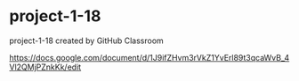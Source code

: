 # project-1-18
project-1-18 created by GitHub Classroom

https://docs.google.com/document/d/1J9ifZHvm3rVkZ1YvErl89t3qcaWvB_4Vl2QMjPZnkKk/edit
